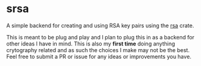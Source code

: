 # srsa
A simple backend for creating and using RSA key pairs using the [rsa](https://github.com/RustCrypto/RSA) crate.

This is meant to be plug and play and I plan to plug this in as a backend for other ideas I have in mind. This is also my **first time** doing anything crytography related and as such the choices I make may not be the best. Feel free to submit a PR or issue for any ideas or improvements you have.
